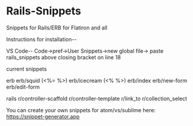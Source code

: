 # Rails-Snippets
Snippets for Rails/ERB for Flatiron and all

Instructions for installation--

VS Code-- Code->pref->User Snippets->new global file-> paste rails_snippets above closing bracket on line 18

current snippets

erb
erb/squid (<%= %>)
erb/icecream (<% %>)
erb/index
erb/new-form
erb/edit-form

rails
r/controller-scaffold
r/controller-template
r/link_to
r/collection_select


You can create your own snippets for atom/vs/sublime here: https://snippet-generator.app
